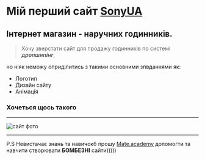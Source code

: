  # Мій перший сайт   [SonyUA](SonyUA.github.io)

## Інтернет магазин - наручних годинників.

> Хочу зверстати сайт для продажу годинників по системі ***дропшипінг***,

но ніяк неможу оприділитись з такими основними зпвданнями як:

* Логотип
* Дизайн сайту
* Анімація

### Хочеться щось такого 
---
![сайт фото](https://cs8.pikabu.ru/post_img/big/2016/02/04/6/1454576090110620329.jpg)

---
P.S   Невистачає знань та навичокб прошу [Mate.academy](https://mate.academy) допомогти та навчити створювати **БОМБЕЗНІ** сайти)))))







